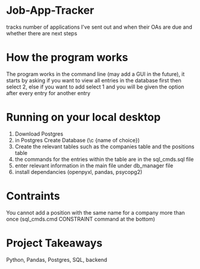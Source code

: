 # Job-App-Tracker
tracks number of applications I've sent out and when their OAs are due and whether there are next steps

# How the program works
The program works in the command line (may add a GUI in the future), it starts by asking if you want to view all entries in the database first then select 2, else if you want to add select 1 and you will be given the option after every entry for another entry

# Running on your local desktop
1. Download Postgres
2. in Postgres Create Database (\c {name of choice})
3. Create the relevant tables such as the companies table and the positions table
4. the commands for the entries within the table are in the sql_cmds.sql file
5. enter relevant information in the main file under db_manager file
6. install dependancies (openpyxl, pandas, psycopg2)

# Contraints
You cannot add a position with the same name for a company more than once (sql_cmds.cmd CONSTRAINT command at the bottom)

# Project Takeaways
Python, Pandas, Postgres, SQL, backend
